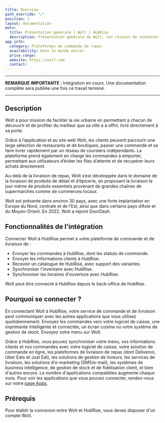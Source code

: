 ```yaml
---
title: Overview
path_override: "/"
position: 1
layout: documentation
meta:
  title: Présentation générale | Wolt | HubRise
  description: Présentation générale de Wolt, les raisons de connecter Wolt à HubRise et fonctionnalités de l'intégration avec HubRise. Synchronisez vos données entre votre plateforme de livraison et vos autres applications.
app_info:
  category: Plateformes de commande de repas
  availability: Dans le monde entier
  price_range:
  website: https://wolt.com
  contact:
---
```


---

**REMARQUE IMPORTANTE :** Intégration en cours. Une documentation complète sera publiée une fois ce travail terminé.

---

## Description

Wolt a pour mission de faciliter la vie urbaine en permettant à chacun de découvrir et de profiter du meilleur que sa ville a à offrir, livré directement à sa porte.

Grâce à l’application et au site web Wolt, les clients peuvent parcourir une large sélection de restaurants et de boutiques, passer une commande et se faire livrer rapidement par un réseau de coursiers indépendants. La plateforme prend également en charge les commandes à emporter, permettant aux utilisateurs d’éviter les files d’attente et de récupérer leurs achats directement.

Au-delà de la livraison de repas, Wolt s’est développée dans le domaine de la livraison de produits de détail et d’épicerie, en proposant la livraison le jour même de produits essentiels provenant de grandes chaînes de supermarchés comme de commerces locaux.

Wolt est présente dans environ 30 pays, avec une forte implantation en Europe du Nord, centrale et de l’Est, ainsi que dans certains pays d’Asie et du Moyen-Orient. En 2022, Wolt a rejoint DoorDash.

## Fonctionnalités de l'intégration

Connecter Wolt à HubRise permet à votre plateforme de commande et de livraison de :

- Envoyer les commandes à HubRise, dont les statuts de commande.
- Envoyer les informations clients à HubRise.
- Recevoir un catalogue de HubRise, avec support des variantes.
- Synchroniser l'inventaire avec HubRise.
- Synchroniser les horaires d'ouverture avec HubRise.

Wolt peut être connecté à HubRise depuis le back-office de HubRise.

## Pourquoi se connecter ?

En connectant Wolt à HubRise, votre service de commande et de livraison peut communiquer avec les autres applications que vous utilisez quotidiennement. Envoyez les commandes vers votre logiciel de caisse, une imprimante intelligente et connectée, un écran cuisine ou votre système de gestion de stock. Envoyez votre menu sur Wolt.

Grâce à HubRise, vous pouvez synchroniser votre menu, vos informations clients et vos commandes avec votre logiciel de caisse, votre solution de commande en ligne, les plateformes de livraison de repas (dont Deliveroo, Uber Eats et Just Eat), les solutions de gestion de livreurs, les services de livraison, les solutions d'e-marketing (SMS/e-mail), les systèmes de business intelligence, de gestion de stock et de fidélisation client, et bien d'autres encore. Le nombre d'applications compatibles augmente chaque mois. Pour voir les applications que vous pouvez connecter, rendez-vous sur notre [page Apps](/apps).

## Prérequis

Pour établir la connexion entre Wolt et HubRise, vous devez disposer d'un compte Wolt.
